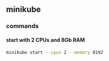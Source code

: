 ## minikube

### commands

#### start with 2 CPUs and 8Gb RAM
```sh
minikube start --cpus 2 --memory 8192
```



